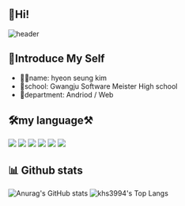 
## 👋Hi!

![header](https://capsule-render.vercel.app/api?type=waving&color=gradient&height=300&section=header&text=hyeon%20seung&fontSize=85)
## 📝Introduce My Self
* 🙋‍♂️name: hyeon seung kim
* 💒school: Gwangju Software Meister High school
* 🎨department: Andriod / Web

## 🛠my language⚒
<img src="https://img.shields.io/badge/Kotlin-A0AFFF?style=flat-square&logo=Kotlin&logoColor=white"/> </a><img src="https://img.shields.io/badge/Java-0A6ECD?style=flat-square&logo=Java&logoColor=white"/> </a><img src="https://img.shields.io/badge/XML-FAEB78?style=flat-square&logo=XML&logoColor=white"/> </a><img src="https://img.shields.io/badge/HTML5-F06464?style=flat-square&logo=HTML5&logoColor=white"/> </a><img src="https://img.shields.io/badge/C-1E90FF?style=flat-square&logo=C&logoColor=white"/> </a> <a><img src="https://img.shields.io/badge/Node.js-04B431?style=flat-square&logo=Node.js&logoColor=white"/></a>

## 📊 Github stats
  ![Anurag's GitHub stats](https://github-readme-stats.vercel.app/api?username=khs3994&&show_icons=true&theme=default)
    ![khs3994's Top Langs](https://github-readme-stats.vercel.app/api/top-langs/?username=khs3994&layout=compact)
<!--
**khs3994/khs3994** is a ✨ _special_ ✨ repository because its `README.md` (this file) appears on your GitHub profile.

Here are some ideas to get you started:

- 🔭 I’m currently working on ...
- 🌱 I’m currently learning ...
- 👯 I’m looking to collaborate on ...
- 🤔 I’m looking for help with ...
- 💬 Ask me about ...
- 📫 How to reach me: ...
- 😄 Pronouns: ...
- ⚡ Fun fact: ...
-->
